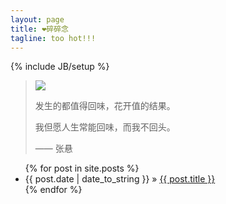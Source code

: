 ```yaml
---
layout: page
title: ❤碎碎念
tagline: too hot!!!
---
```

{% include JB/setup %}

> ![](http://i.imgur.com/yvcYahj.jpg)
>  
> 发生的都值得回味，花开值的结果。
>  
> 我但愿人生常能回味，而我不回头。
>                                 
>  —— 张悬



<ul class="posts">
  {% for post in site.posts %}
    <li><span>{{ post.date | date_to_string }}</span> &raquo; <a href="{{ BASE_PATH }}{{ post.url }}">{{ post.title }}</a></li>
  {% endfor %}
</ul>



